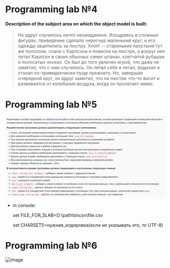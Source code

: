 # Programming lab №4

#### Description of the subject area on which the object model is built:

>Но вдруг случилось нечто неожиданное. Изощряясь в сложных фигурах, привидение сделало чересчур маленький круг, и его одежды зацепились за люстру. Хлоп! -- старенькие простыни тут же поползли, спали с Карлсона и повисли на люстре, а вокруг нее летал Карлсон в своих обычных синих штанах, клетчатой рубашке и полосатых носках. Он был до того увлечен игрой, что даже не заметил, что с ним случилось. Он летал себе и летал, вздыхал и стонал по-привиденчески пуще прежнего. Но, завершая очередной круг, он вдруг заметил, что на люстре что-то висит и развевается от колебания воздуха, когда он пролетает мимо.  



# Programming lab №5
![image](data/task5.png)

- in console:
    
    
    set FILE_FOR_5LAB=D:\path\to\csv\file.csv
    
    set CHARSET5=нужная_кодировка(если не указывать это, то UTF-8)



# Programming lab №6
![image](data/task6.png)
